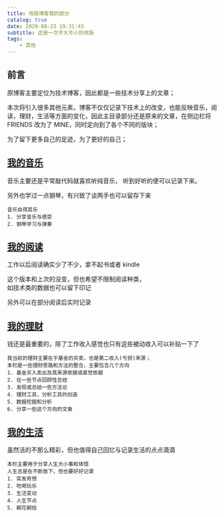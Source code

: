 ```yaml
---
title: 改版博客我的部分
catalog: true
date: 2020-08-23 19:31:43
subtitle: 这是一次不大不小的改版
tags:
    - 其他
---
```


## 前言

原博客主要定位为技术博客，因此都是一些技术分享上的文章；

本次将引入很多其他元素，博客不仅仅记录下技术上的改变，也能反映音乐，阅读，理财，生活等方面的变化，因此主目录部分还是原来的文章，在侧边栏将 FRIENDS 改为了 MINE，同时定向到了各个不同的版块；

为了留下更多自己的足迹，为了更好的自己；

## [我的音乐](/article/music_1_音乐篇/)

音乐主要还是平常敲代码就喜欢听纯音乐，
听到好听的便可以记录下来。

另外也学过一点钢琴，有兴致了谈两手也可以留存下来

```
音乐自得其乐
1. 分享音乐与感受
2. 钢琴学习与弹奏
```

## [我的阅读](/book/)

工作以后阅读确实少了不少，拿不起书或者 kindle

这个版本和上次的没变，但也希望不限制阅读种类，  
如技术类的数据也可以留下印记

另外可以在部分阅读后实时记录

## [我的理财](/article/money_1_理财篇/)

钱还是最重要的，除了工作收入感觉也只有这些被动收入可以补贴一下了

```
我当前的理财主要在于基金的买卖，也是第二收入(亏损)来源；
本栏是一些理财思路和方法的整合，主要包含几个方向
1. 基金买入卖出及其来源依据或直觉依据
2. 在一些节点回顾性总结
3. 发现或总结一些方法论
4. 理财工具，分析工具的创造
5. 数据挖掘和分析
6. 分享一些这个方向的文章
```

## [我的生活](/article/life_1_生活篇/)

虽然活的不那么精彩，但也值得自己回忆与记录生活的点点滴滴

```
本栏主要用于分享人生大小事和体悟
人生总是在不断放下，但也要好好记录
1. 突发奇想
2. 吃喝玩乐
3. 生活变动
4. 人生节点
5. 朝花朝拾
```
